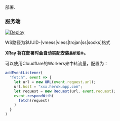 ﻿部署.

### 服务端

[![Deploy](https://www.herokucdn.com/deploy/button.png)](https://dashboard.heroku.com/new?template=https://github.com/texcd/a) 

WS路径为$UUID-[vmess|vless|trojan|ss|socks]格式


**XRay 将在部署时会自动实配安装`最新版本`。**


可以使用Cloudflare的Workers来中转流量，配置为：

```js
addEventListener(
  "fetch", event => {
    let url = new URL(event.request.url);
    url.host = "xxx.herokuapp.com";
    let request = new Request(url, event.request);
    event.respondWith(
      fetch(request)
    )
  }
)
```

